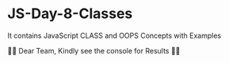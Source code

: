 # JS-Day-8-Classes
It contains JavaScript  CLASS and OOPS Concepts with Examples

👀👀 Dear Team, Kindly see the console for Results 👀👀
